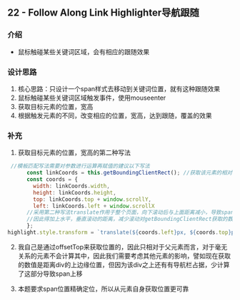 ## 22 - Follow Along Link Highlighter导航跟随

### 介绍

- 鼠标触碰某些关键词区域，会有相应的跟随效果

### 设计思路

1. 核心思路：只设计一个span样式去移动到关键词位置，就有这种跟随效果
2. 鼠标触碰某些关键词区域触发事件，使用mouseenter
3. 获取目标元素的位置，宽高
4. 根据触发元素的不同，改变相应的位置，宽高，达到跟随，覆盖的效果

### 补充

1. 获取目标元素的位置，宽高的第二种写法

```js
 //模板匹配写法需要对参数进行运算再赋值的建议以下写法
      const linkCoords = this.getBoundingClientRect(); //获取该元素的相对于当前视图窗口的位置信息，自身宽高度
      const coords = {
        width: linkCoords.width,
        height: linkCoords.height,
        top: linkCoords.top + window.scrollY,
        left: linkCoords.left + window.scrollX
      //采用第二种写法translate作用于整个页面，向下滚动后与上面距离减小，导致span位置发生变化
      //因此得加上水平，垂直滚动的距离，减少滚动对getBoundingClientRect获取的数值影响
      };
highlight.style.transform = `translate(${coords.left}px, ${coords.top}px)`;
```

2. 我自己是通过offsetTop来获取位置的，因此只相对于父元素而言，对于毫无关系的元素不会计算其中，因此我们需要考虑其他元素的影响，譬如现在获取的数值是距离div的上边缘位置，但因为该div之上还有有导航栏占据，少计算了这部分导致span上移

3. 本题要求span位置精确定位，所以从元素自身获取位置更可靠

   